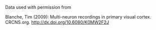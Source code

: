 Data used with permission from

Blanche, Tim (2009): Multi-neuron recordings in primary visual cortex. CRCNS.org.
http://dx.doi.org/10.6080/K0MW2F2J